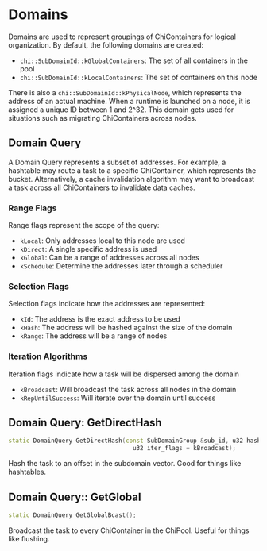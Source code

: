 # Domains

Domains are used to represent groupings of ChiContainers for logical organization.
By default, the following domains are created:
* ``chi::SubDomainId::kGlobalContainers``: The set of all containers in the pool
* ``chi::SubDomainId::kLocalContainers``: The set of containers on this node

There is also a ``chi::SubDomainId::kPhysicalNode``, which represents the
address of an actual machine. When a runtime is launched on a node, it is assigned a
unique ID between 1 and 2^32. This domain gets used for situations such as migrating
ChiContainers across nodes.

## Domain Query

A Domain Query represents a subset of addresses. For example, a hashtable may
route a task to a specific ChiContainer, which represents the bucket. Alternatively,
a cache invalidation algorithm may want to broadcast a task across all ChiContainers
to invalidate data caches.

### Range Flags

Range flags represent the scope of the query:
* ``kLocal``: Only addresses local to this node are used
* ``kDirect``: A single specific address is used
* ``kGlobal``: Can be a range of addresses across all nodes
* ``kSchedule``: Determine the addresses later through a scheduler

###  Selection Flags

Selection flags indicate how the addresses are represented:
* ``kId``: The address is the exact address to be used
* ``kHash``: The address will be hashed against the size of the domain
* ``kRange``: The address will be a range of nodes

### Iteration Algorithms

Iteration flags indicate how  a task will be dispersed among the domain
* ``kBroadcast``: Will broadcast the task across all nodes in the domain
* ``kRepUntilSuccess``: Will iterate over the domain until success

## Domain Query: GetDirectHash

```cpp
static DomainQuery GetDirectHash(const SubDomainGroup &sub_id, u32 hash,
                                   u32 iter_flags = kBroadcast);
```

Hash the task to an offset in the subdomain vector. Good for things
like hashtables.

## Domain Query:: GetGlobal

```cpp
static DomainQuery GetGlobalBcast();
```

Broadcast the task to every ChiContainer in the ChiPool. Useful
for things like flushing.

